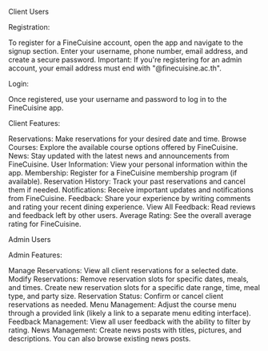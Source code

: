 Client Users

Registration:

To register for a FineCuisine account, open the app and navigate to the signup section.
Enter your username, phone number, email address, and create a secure password.
Important: If you're registering for an admin account, your email address must end with "@finecuisine.ac.th".

Login:

Once registered, use your username and password to log in to the FineCuisine app.

Client Features:

Reservations: Make reservations for your desired date and time.
Browse Courses: Explore the available course options offered by FineCuisine.
News: Stay updated with the latest news and announcements from FineCuisine.
User Information: View your personal information within the app.
Membership: Register for a FineCuisine membership program (if available).
Reservation History: Track your past reservations and cancel them if needed.
Notifications: Receive important updates and notifications from FineCuisine.
Feedback: Share your experience by writing comments and rating your recent dining experience.
View All Feedback: Read reviews and feedback left by other users.
Average Rating: See the overall average rating for FineCuisine.

Admin Users

Admin Features:

Manage Reservations: View all client reservations for a selected date.
Modify Reservations:
Remove reservation slots for specific dates, meals, and times.
Create new reservation slots for a specific date range, time, meal type, and party size.
Reservation Status: Confirm or cancel client reservations as needed.
Menu Management: Adjust the course menu through a provided link (likely a link to a separate menu editing interface).
Feedback Management:
View all user feedback with the ability to filter by rating.
News Management: Create news posts with titles, pictures, and descriptions. You can also browse existing news posts.
